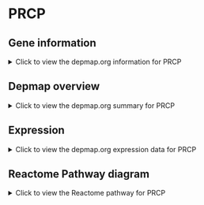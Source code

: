 <h1>PRCP</h1>

<h2>Gene information</h2>
<details>
  <summary>Click to view the depmap.org information for PRCP</summary>
  <p><a href="https://depmap.org/portal/gene/PRCP?tab=about" target="_BLANK">Open page in a new tab...</a></p>
  <iframe src="https://depmap.org/portal/gene/PRCP?tab=about" style="border:none;width:100%;height:800px"></iframe>
</details>

<h2>Depmap overview</h2>
<details>
  <summary>Click to view the depmap.org summary for PRCP</summary>
  <p><a href="https://depmap.org/portal/gene/PRCP?tab=overview" target="_BLANK">Open page in a new tab...</a></p>
  <iframe src="https://depmap.org/portal/gene/PRCP?tab=overview" style="border:none;width:100%;height:800px"></iframe>
</details>

<h2>Expression</h2>
<details>
  <summary>Click to view the depmap.org expression data for PRCP</summary>
  <p><a href="https://depmap.org/portal/gene/PRCP?tab=characterization" target="_BLANK">Open page in a new tab...</a></p>
  <iframe src="https://depmap.org/portal/gene/PRCP?tab=characterization" style="border:none;width:100%;height:800px"></iframe>
</details>



<h2>Reactome Pathway diagram</h2>
<details>
  <summary>Click to view the Reactome pathway for PRCP</summary>
  <p><a href="https://reactome.org/PathwayBrowser/#/R-HSA-6798695" target="_BLANK">Open page in a new tab...</a></p>
  <p>Neutrophil degranulation</p>
<iframe src="https://reactome.org/PathwayBrowser/#/R-HSA-6798695" style="border:none;width:100%;height:800px"></iframe>
</details>



